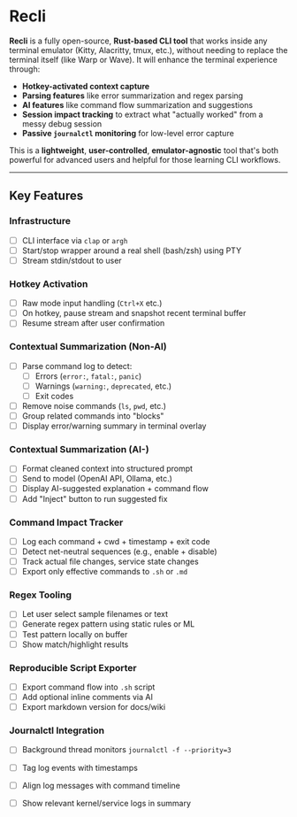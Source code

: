 # Recli

**Recli** is a fully open-source, **Rust-based CLI tool** that works inside any terminal emulator (Kitty, Alacritty, tmux, etc.), without needing to replace the terminal itself (like Warp or Wave). It will enhance the terminal experience through:

* **Hotkey-activated context capture**
* **Parsing features** like error summarization and regex parsing
* **AI features** like command flow summarization and suggestions
* **Session impact tracking** to extract what "actually worked" from a messy debug session
* **Passive `journalctl` monitoring** for low-level error capture

This is a **lightweight**, **user-controlled**, **emulator-agnostic** tool that's both powerful for advanced users and helpful for those learning CLI workflows.

---

## **Key Features**

### Infrastructure

* [ ] CLI interface via `clap` or `argh`
* [ ] Start/stop wrapper around a real shell (bash/zsh) using PTY
* [ ] Stream stdin/stdout to user

### Hotkey Activation

* [ ] Raw mode input handling (`Ctrl+X` etc.)
* [ ] On hotkey, pause stream and snapshot recent terminal buffer
* [ ] Resume stream after user confirmation

### Contextual Summarization (Non-AI)

* [ ] Parse command log to detect:
  * [ ] Errors (`error:`, `fatal:`, `panic`)
  * [ ] Warnings (`warning:`, `deprecated`, etc.)
  * [ ] Exit codes
* [ ] Remove noise commands (`ls`, `pwd`, etc.)
* [ ] Group related commands into "blocks"
* [ ] Display error/warning summary in terminal overlay

### Contextual Summarization (AI-)

* [ ] Format cleaned context into structured prompt
* [ ] Send to model (OpenAI API, Ollama, etc.)
* [ ] Display AI-suggested explanation + command flow
* [ ] Add "Inject" button to run suggested fix

### Command Impact Tracker

* [ ] Log each command + cwd + timestamp + exit code
* [ ] Detect net-neutral sequences (e.g., enable + disable)
* [ ] Track actual file changes, service state changes
* [ ] Export only effective commands to `.sh` or `.md`

### Regex Tooling

* [ ] Let user select sample filenames or text
* [ ] Generate regex pattern using static rules or ML
* [ ] Test pattern locally on buffer
* [ ] Show match/highlight results

### Reproducible Script Exporter

* [ ] Export command flow into `.sh` script
* [ ] Add optional inline comments via AI
* [ ] Export markdown version for docs/wiki

### Journalctl Integration

* [ ] Background thread monitors `journalctl -f --priority=3`
* [ ] Tag log events with timestamps
* [ ] Align log messages with command timeline
* [ ] Show relevant kernel/service logs in summary

